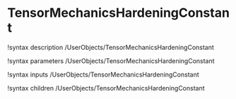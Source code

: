<!-- MOOSE Documentation Stub: Remove this when content is added. -->

# TensorMechanicsHardeningConstant

!syntax description /UserObjects/TensorMechanicsHardeningConstant

!syntax parameters /UserObjects/TensorMechanicsHardeningConstant

!syntax inputs /UserObjects/TensorMechanicsHardeningConstant

!syntax children /UserObjects/TensorMechanicsHardeningConstant
